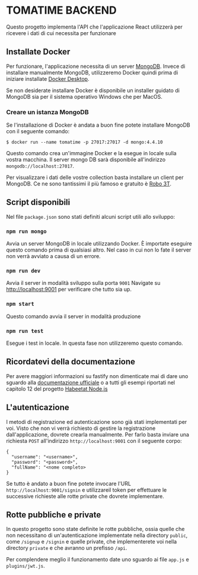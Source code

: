 # TOMATIME BACKEND

Questo progetto implementa l'API che l'applicazione React utilizzerà per ricevere 
i dati di cui necessita per funzionare

## Installate Docker

Per funzionare, l'applicazione necessita di un server [MongoDB](https://www.mongodb.com/).
Invece di installare manualmente MongoDB, utilizzeremo Docker quindi prima di iniziare
installate [Docker Desktop](https://www.docker.com/products/docker-desktop/).

Se non desiderate installare Docker è disponibile un installer guidato di MongoDB sia per il sistema operativo Windows che per MacOS.

### Creare un istanza MongoDB

Se l'installazione di Docker è andata a buon fine potete installare MongoDB con il seguente comando:

```
$ docker run --name tomatime -p 27017:27017 -d mongo:4.4.10
```

Questo comando crea un'immagine Docker e la esegue in locale sulla vostra macchina. Il server mongo DB sarà disponibile all'indirizzo `mongodb://localhost:27017`.

Per visualizzare i dati delle vostre collection basta installare un client per MongoDB. Ce ne sono tantissimi il più famoso e gratuito è [Robo 3T](https://robomongo.org/).

## Script disponibili

Nel file `package.json` sono stati definiti alcuni script utili allo sviluppo:

### `npm run mongo`

Avvia un server MongoDB in locale utilizzando Docker. È importate eseguire questo comando prima di qualsiasi altro. Nel caso in cui non lo fate il server non verrà avviato a causa di un errore.

### `npm run dev`

Avvia il server in modalità sviluppo sulla porta `9001`
Navigate su [http://localhost:9001](http://localhost:9001) per verificare che tutto sia up.

### `npm start`

Questo comando avvia il server in modalità produzione

### `npm run test`

Esegue i test in locale. In questa fase non utilizzeremo questo comando.

## Ricordatevi della documentazione

Per avere maggiori informazioni su fastify non dimenticate mai di dare uno sguardo alla [documentazione ufficiale](https://www.fastify.io/docs/latest/)
o a tutti gli esempi riportati nel capitolo 12 del progetto [Habeetat Node.js](https://github.com/webeetle/habeetat-nodejs)

## L'autenticazione

I metodi di registrazione ed autenticazione sono già stati implementati per voi. Visto che non vi verrà richiesto di gestire la registrazione dall'applicazione, dovrete crearla manualmente. Per farlo basta inviare una richiesta `POST` all'indirizzo `http://localhost:9001` con il seguente corpo:

```
{
  "username": "<username>",
  "password": "<password>",
  "fullName": "<nome completo>
}
```

Se tutto è andato a buon fine potete invocare l'URL `http://localhost:9001/signin` e utilizzareil token per effettuare le successive richieste alle rotte private che dovrete implementare.

## Rotte pubbliche e private

In questo progetto sono state definite le rotte pubbliche, ossia quelle che non necessitano di un'autenticazione implementate nella directory `public`, come `/signup` e `/signin` e quelle private, che implementerete voi nella directory `private` e che avranno un prefisso `/api`.

Per complendere meglio il funzionamento date uno sguardo ai file `app.js` e `plugins/jwt.js`.
